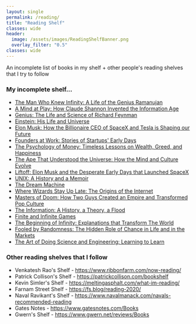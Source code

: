 ```yaml
---
layout: single
permalink: /reading/
title: "Reading Shelf"
classes: wide
header:
  image: /assets/images/ReadingShelfBanner.png
  overlay_filter: "0.5"
classes: wide
---
```


An incomplete list of books in my shelf + other people's reading shelves that I try to follow

### My incomplete shelf...

* [The Man Who Knew Infinity: A Life of the Genius Ramanujan](https://www.amazon.com/Man-Who-Knew-Infinity-Ramanujan/dp/1476763496/)
* [A Mind at Play: How Claude Shannon Invented the Information Age](https://www.amazon.com/Mind-Play-Shannon-Invented-Information-ebook/dp/B01M5IJN1P/)
* [Genius: The Life and Science of Richard Feynman](https://www.amazon.com/Genius-Life-Science-Richard-Feynman-ebook/dp/B004LRPQIO/)
* [Einstein: His Life and Universe](https://www.amazon.com/Einstein-Life-Universe-Walter-Isaacson-ebook/dp/B007F5SFWS/)
* [Elon Musk: How the Billionaire CEO of SpaceX and Tesla is Shaping our Future](https://www.amazon.com/Elon-Musk-Billionaire-SpaceX-Shaping-ebook/dp/B00SIDCSWY/)
* [Founders at Work: Stories of Startups' Early Days](https://www.amazon.com/Founders-Work-Stories-Startups-Early/dp/B092RC56HW/)
* [The Psychology of Money: Timeless Lessons on Wealth, Greed, and Happiness](https://www.amazon.com/Psychology-Money-Timeless-Lessons-Happiness/dp/B08D9WJ9G8/)
* [The Ape That Understood the Universe: How the Mind and Culture Evolve](https://www.amazon.com/Ape-That-Understood-Universe-Culture/dp/B07RV4K15S/)
* [Liftoff: Elon Musk and the Desperate Early Days that Launched SpaceX](https://www.amazon.com/Liftoff-Desperate-Early-Launched-SpaceX/dp/B089QRXBXB/)
* [UNIX: A History and a Memoir](https://www.amazon.com/UNIX-History-Memoir-Brian-Kernighan/dp/1695978552)
* [The Dream Machine](https://www.amazon.com/Dream-Machine-M-Mitchell-Waldrop-ebook/dp/B07GBCX7YC/)
* [Where Wizards Stay Up Late: The Origins of the Internet](https://www.amazon.com/Where-Wizards-Stay-Up-Late-audiobook/dp/B00AQU7OFS/)
* [Masters of Doom: How Two Guys Created an Empire and Transformed Pop Culture](https://www.amazon.com/Masters-Doom-Created-Transformed-Culture-ebook/dp/B000FBFNL0/)
* [The Information: A History, a Theory, a Flood](https://www.amazon.com/Information-History-Theory-Flood-ebook/dp/B004P1JEY8/)
* [Finite and Infinite Games](https://www.amazon.com/Finite-Infinite-Games-James-Carse-ebook/dp/B004W3FM4A/)
* [The Beginning of Infinity: Explanations that Transform The World](https://www.amazon.com/Beginning-Infinity-Explanations-Transform-Penguin-ebook/dp/B004TRQAP4)
* [Fooled by Randomness: The Hidden Role of Chance in Life and in the Markets](https://www.amazon.com/Fooled-Randomness-Hidden-Chance-Markets-ebook/dp/B002RI9BH6/)
* [The Art of Doing Science and Engineering: Learning to Learn](https://www.amazon.com/Art-Doing-Science-Engineering-Learning-ebook/dp/B088TMLQDC)

### Other reading shelves that I follow

* Venkatesh Rao's Shelf - https://www.ribbonfarm.com/now-reading/
* Patrick Collison's Shelf - https://patrickcollison.com/bookshelf
* Kevin Simler's Shelf - https://meltingasphalt.com/what-im-reading/
* Farnam Street Shelf - https://fs.blog/reading-2020/
* Naval Ravikant's Shelf - https://www.navalmanack.com/navals-recommended-reading
* Gates Notes - https://www.gatesnotes.com/Books
* Gwern's Shelf - https://www.gwern.net/reviews/Books
